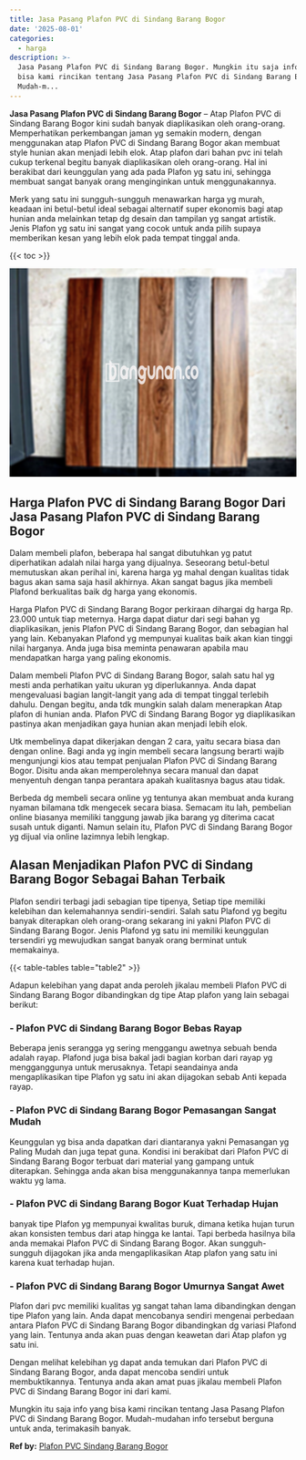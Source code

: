 ```yaml
---
title: Jasa Pasang Plafon PVC di Sindang Barang Bogor
date: '2025-08-01'
categories:
  - harga
description: >-
  Jasa Pasang Plafon PVC di Sindang Barang Bogor. Mungkin itu saja info yang
  bisa kami rincikan tentang Jasa Pasang Plafon PVC di Sindang Barang Bogor.
  Mudah-m...
---
```


**Jasa Pasang Plafon PVC di Sindang Barang Bogor** – Atap Plafon PVC di Sindang Barang Bogor kini sudah banyak diaplikasikan oleh orang-orang. Memperhatikan perkembangan jaman yg semakin modern, dengan menggunakan atap Plafon PVC di Sindang Barang Bogor akan membuat style hunian akan menjadi lebih elok. Atap plafon dari bahan pvc ini telah cukup terkenal begitu banyak diaplikasikan oleh orang-orang. Hal ini berakibat dari keunggulan yang ada pada Plafon yg satu ini, sehingga membuat sangat banyak orang menginginkan untuk menggunakannya.

Merk yang satu ini sungguh-sungguh menawarkan harga yg murah, keadaan ini betul-betul ideal sebagai alternatif super ekonomis bagi atap hunian anda melainkan tetap dg desain dan tampilan yg sangat artistik. Jenis Plafon yg satu ini sangat yang cocok untuk anda pilih supaya memberikan kesan yang lebih elok pada tempat tinggal anda.

{{< toc >}}

![Jasa Pasang Plafon PVC di Sindang Barang Bogor](/images/flafond-pvc-murah02.png)

## Harga Plafon PVC di Sindang Barang Bogor Dari Jasa Pasang Plafon PVC di Sindang Barang Bogor

Dalam membeli plafon, beberapa hal sangat dibutuhkan yg patut diperhatikan adalah nilai harga yang dijualnya. Seseorang betul-betul memutuskan akan perihal ini, karena harga yg mahal dengan kualitas tidak bagus akan sama saja hasil akhirnya. Akan sangat bagus jika membeli Plafond berkualitas baik dg harga yang ekonomis.

Harga Plafon PVC di Sindang Barang Bogor perkiraan dihargai dg harga Rp. 23.000 untuk tiap meternya. Harga dapat diatur dari segi bahan yg diaplikasikan, jenis Plafon PVC di Sindang Barang Bogor, dan sebagian hal yang lain. Kebanyakan Plafond yg mempunyai kualitas baik akan kian tinggi nilai harganya. Anda juga bisa meminta penawaran apabila mau mendapatkan harga yang paling ekonomis.

Dalam membeli Plafon PVC di Sindang Barang Bogor, salah satu hal yg mesti anda perhatikan yaitu ukuran yg diperlukannya. Anda dapat mengevaluasi bagian langit-langit yang ada di tempat tinggal terlebih dahulu. Dengan begitu, anda tdk mungkin salah dalam menerapkan Atap plafon di hunian anda. Plafon PVC di Sindang Barang Bogor yg diaplikasikan pastinya akan menjadikan gaya hunian akan menjadi lebih elok.

Utk membelinya dapat dikerjakan dengan 2 cara, yaitu secara biasa dan dengan online. Bagi anda yg ingin membeli secara langsung berarti wajib mengunjungi kios atau tempat penjualan Plafon PVC di Sindang Barang Bogor. Disitu anda akan memperolehnya secara manual dan dapat menyentuh dengan tanpa perantara apakah kualitasnya bagus atau tidak.

Berbeda dg membeli secara online yg tentunya akan membuat anda kurang nyaman bilamana tdk mengecek secara biasa. Semacam itu lah, pembelian online biasanya memiliki tanggung jawab jika barang yg diterima cacat susah untuk diganti. Namun selain itu, Plafon PVC di Sindang Barang Bogor yg dijual via online lazimnya lebih lengkap.

## Alasan Menjadikan Plafon PVC di Sindang Barang Bogor Sebagai Bahan Terbaik

Plafon sendiri terbagi jadi sebagian tipe tipenya, Setiap tipe memiliki kelebihan dan kelemahannya sendiri-sendiri. Salah satu Plafond yg begitu banyak diterapkan oleh orang-orang sekarang ini yakni Plafon PVC di Sindang Barang Bogor. Jenis Plafond yg satu ini memiliki keunggulan tersendiri yg mewujudkan sangat banyak orang berminat untuk memakainya.

{{< table-tables table="table2" >}}

Adapun kelebihan yang dapat anda peroleh jikalau membeli Plafon PVC di Sindang Barang Bogor dibandingkan dg tipe Atap plafon yang lain sebagai berikut:

### \- Plafon PVC di Sindang Barang Bogor Bebas Rayap

Beberapa jenis serangga yg sering menggangu awetnya sebuah benda adalah rayap. Plafond juga bisa bakal jadi bagian korban dari rayap yg mengganggunya untuk merusaknya. Tetapi seandainya anda mengaplikasikan tipe Plafon yg satu ini akan dijagokan sebab Anti kepada rayap.

### \- Plafon PVC di Sindang Barang Bogor Pemasangan Sangat Mudah

Keunggulan yg bisa anda dapatkan dari diantaranya yakni Pemasangan yg Paling Mudah dan juga tepat guna. Kondisi ini berakibat dari Plafon PVC di Sindang Barang Bogor terbuat dari material yang gampang untuk diterapkan. Sehingga anda akan bisa menggunakannya tanpa memerlukan waktu yg lama.

### \- Plafon PVC di Sindang Barang Bogor Kuat Terhadap Hujan

banyak tipe Plafon yg mempunyai kwalitas buruk, dimana ketika hujan turun akan konsisten tembus dari atap hingga ke lantai. Tapi berbeda hasilnya bila anda memakai Plafon PVC di Sindang Barang Bogor. Akan sungguh-sungguh dijagokan jika anda mengaplikasikan Atap plafon yang satu ini karena kuat terhadap hujan.

### \- Plafon PVC di Sindang Barang Bogor Umurnya Sangat Awet

Plafon dari pvc memiliki kualitas yg sangat tahan lama dibandingkan dengan tipe Plafon yang lain. Anda dapat mencobanya sendiri mengenai perbedaan antara Plafon PVC di Sindang Barang Bogor dibandingkan dg variasi Plafond yang lain. Tentunya anda akan puas dengan keawetan dari Atap plafon yg satu ini.

Dengan melihat kelebihan yg dapat anda temukan dari Plafon PVC di Sindang Barang Bogor, anda dapat mencoba sendiri untuk membuktikannya. Tentunya anda akan amat puas jikalau membeli Plafon PVC di Sindang Barang Bogor ini dari kami.

Mungkin itu saja info yang bisa kami rincikan tentang Jasa Pasang Plafon PVC di Sindang Barang Bogor. Mudah-mudahan info tersebut berguna untuk anda, terimakasih banyak.

**Ref by:** [Plafon PVC Sindang Barang Bogor](https://id.wikipedia.org/wiki/Plafon)
